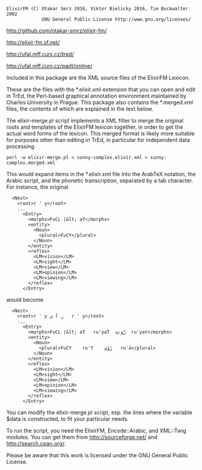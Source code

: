 
    ElixirFM (C) Otakar Smrz 2016, Viktor Bielicky 2016, Tim Buckwalter 2002
                 GNU General Public License http://www.gnu.org/licenses/

http://github.com/otakar-smrz/elixir-fm/

http://elixir-fm.sf.net/

http://ufal.mff.cuni.cz/tred/

http://ufal.mff.cuni.cz/padt/online/

Included in this package are the XML source files of the ElixirFM Lexicon.

These are the files with the *.elixir.xml extension that you can open and edit
in TrEd, the Perl-based graphical annotation environment maintained by Charles
University in Prague. This package also contains the *.merged.xml files, the
contents of which are explained in the text below.

The elixir-merge.pl script implements a XML filter to merge the original roots
and templates of the ElixirFM lexicon together, in order to get the actual word
forms of the lexicon. This merged format is likely more suitable for purposes
other than editing in TrEd, in particular for independent data processing.

    perl -w elixir-merge.pl < sunny-complex.elixir.xml > sunny-complex.merged.xml

This would expand items in the *.elixir.xml file into the ArabTeX notation, the
Arabic script, and the phonetic transcription, separated by a tab character. For
instance, the original

      <Nest>
        <root>r ' y</root>
        ...
          <Entry>
            <morphs>FuCL |&lt; aT</morphs>
            <entity>
              <Noun>
                <plural>FuCY</plural>
              </Noun>
            </entity>
            <reflex>
              <LM>vision</LM>
              <LM>sight</LM>
              <LM>view</LM>
              <LM>opinion</LM>
              <LM>viewing</LM>
            </reflex>
          </Entry>

would become

      <Nest>
        <root>r ' y	ر أ ي	r ʾ y</root>
        ...
          <Entry>
            <morphs>FuCL |&lt; aT	ru'yaT	رُؤيَة	ruʾyat</morphs>
            <entity>
              <Noun>
                <plural>FuCY	ru'Y	رُؤَى	ruʾā</plural>
              </Noun>
            </entity>
            <reflex>
              <LM>vision</LM>
              <LM>sight</LM>
              <LM>view</LM>
              <LM>opinion</LM>
              <LM>viewing</LM>
            </reflex>
          </Entry>

You can modify the elixir-merge.pl script, esp. the lines where the variable
$data is constructed, to fit your particular needs.

To run the script, you need the ElixirFM, Encode::Arabic, and XML::Twig modules.
You can get them from http://sourceforge.net/ and http://search.cpan.org/.

Please be aware that this work is licensed under the GNU General Public License.
